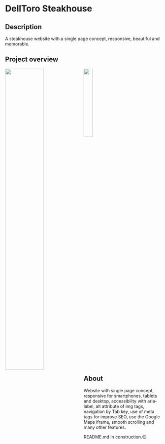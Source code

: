 # DellToro Steakhouse

## Description
A steakhouse website with a single page concept, responsive, beautiful and memorable.

## Project overview
<div>
  <img align="left" width="50%" src="https://github.com/jeremarques/images-galery/blob/main/jeremarques.github.io_dell-toro-steakhouse_%20(1).png">
  <img margin-left="20rem" width="23.8%" src="https://github.com/jeremarques/images-galery/blob/main/jeremarques.github.io_dell-toro-steakhouse_.png">
</div>
<br>
<br>

## About
<p>Website with single page concept, responsive for smartphones, tablets and desktop, accessibility with aria-label, alt attribute of img tags, navigation by Tab key, use of meta tags for improve SEO, use the Google Maps iframe, smooth scrolling and many other features.</p>

<p>README.md In construction.😉</p>
